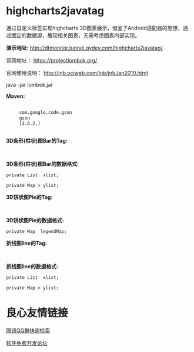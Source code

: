 # highcharts2javatag
通过自定义标签实现highcharts 3D图表展示，借鉴了Android适配器的思想，通过固定的数据源，展现相关图表，无需考虑图表内部实现。

**演示地址:**
http://dtmonitor.tunnel.qydev.com/highcharts2javatag/

官网地址：
https://projectlombok.org/

官网使用说明：
http://jnb.ociweb.com/jnb/jnbJan2010.html

java -jar lombok.jar

**Maven:**
```xml
 
     com.google.code.gson 
     gson 
     [2.6.2,) 
 
```

**3D条形(柱状)图Bar的Tag:**
```xml
	 
```

**3D条形(柱状)图Bar的数据格式:**		

	private List  xlist;
	
	private Map > ylist;
	
	
**3D饼状图Pie的Tag:**
```xml
	 
```

**3D饼状图Pie的数据格式:**		

	private Map  legendMap;
	
**折线图line的Tag:**
```xml
	 
```

**折线图line的数据格式:**		

	private List  xlist;
	
	private Map > ylist;

 # 良心友情链接

[腾讯QQ群快速检索](http://u.720life.cn/s/8cf73f7c)

[软件免费开发论坛](http://u.720life.cn/s/bbb01dc0)